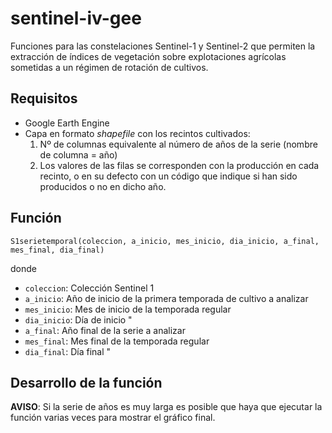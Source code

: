 # sentinel-iv-gee

Funciones para las constelaciones Sentinel-1 y Sentinel-2 que permiten la extracción de índices de vegetación sobre explotaciones agrícolas sometidas a un régimen de rotación de cultivos.

## Requisitos
- Google Earth Engine
- Capa en formato *shapefile* con los recintos cultivados:
  1. Nº de columnas equivalente al número de años de la serie (nombre de columna = año)
  2. Los valores de las filas se corresponden con la producción en cada recinto, o en su defecto con un código que indique si han sido producidos o no en dicho año.

## Función
`S1serietemporal(coleccion, a_inicio, mes_inicio, dia_inicio, a_final, mes_final, dia_final)`

donde
- `coleccion`: Colección Sentinel 1
- `a_inicio`: Año de inicio de la primera temporada de cultivo a analizar
- `mes_inicio`: Mes de inicio de la temporada regular
- `dia_inicio`: Día de inicio "
- `a_final`: Año final de la serie a analizar 
- `mes_final`: Mes final de la temporada regular
- `dia_final`: Día final "

## Desarrollo de la función



**AVISO**: Si la serie de años es muy larga es posible que haya que ejecutar la función varias veces para mostrar el gráfico final.
